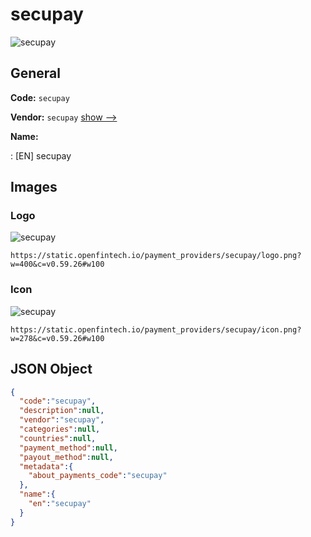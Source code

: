 
# secupay 
![secupay](https://static.openfintech.io/payment_providers/secupay/logo.png?w=400&c=v0.59.26#w100)  

## General 
 
**Code:** `secupay` 
 
**Vendor:** `secupay` [show -->](/vendors/secupay/) 
 
**Name:** 
 
:	[EN] secupay 
 

## Images 

### Logo 
 
![secupay](https://static.openfintech.io/payment_providers/secupay/logo.png?w=400&c=v0.59.26#w100)  

```
https://static.openfintech.io/payment_providers/secupay/logo.png?w=400&c=v0.59.26#w100
```  

### Icon 
 
![secupay](https://static.openfintech.io/payment_providers/secupay/icon.png?w=278&c=v0.59.26#w100)  

```
https://static.openfintech.io/payment_providers/secupay/icon.png?w=278&c=v0.59.26#w100
```  

## JSON Object 

```json
{
  "code":"secupay",
  "description":null,
  "vendor":"secupay",
  "categories":null,
  "countries":null,
  "payment_method":null,
  "payout_method":null,
  "metadata":{
    "about_payments_code":"secupay"
  },
  "name":{
    "en":"secupay"
  }
}
```  
